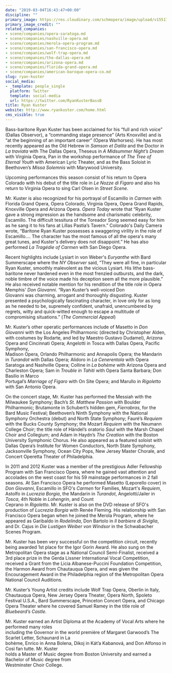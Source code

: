 ```yaml
---
date: "2019-03-04T16:43:47+00:00"
discipline: ""
primary_image: https://res.cloudinary.com/schmopera/image/upload/v1551717295/media/2019/03/RyanKuster.jpg
primary_image_credit: ""
related_companies:
- scene/companies/opera-saratoga.md
- scene/companies/nashville-opera.md
- scene/companies/merola-opera-program.md
- scene/companies/san-francisco-opera.md
- scene/companies/wolf-trap-opera.md
- scene/companies/the-dallas-opera.md
- scene/companies/arizona-opera.md
- scene/companies/florida-grand-opera.md
- scene/companies/american-baroque-opera-co.md
slug: ryan-kuster
social_media:
- _template: people_single
  platform: Twitter
  template: social-media
  url: https://twitter.com/RyanKusterBassB
title: Ryan Kuster
website: http://www.ryankuster.com/home.html
cms_visible: true
---
```

Bass-baritone Ryan Kuster has been acclaimed for his “full and rich voice” (Dallas Observor), a “commanding stage presence” (Arts Knoxville) and is “at the beginning of an important career” (Opera Warhorses). He has most recently appeared as the Old Hebrew in _Samson et Dalila_ and the Doctor in _La traviata_ with The Dallas Opera, Theseus in _A Midsummer Night’s Dream_ with Virginia Opera, Pan in the workshop performance of _The Tree of Eternal Youth_ with American Lyric Theater, and as the Bass Soloist in Beethoven’s _Missa Solemnis_ with Marywood University.

Upcoming performances this season consist of his return to Opera Colorado with his debut of the title role in _Le Nozze di Figaro_ and also his return to Virginia Opera to sing Carl Olsen in _Street Scene_.  
  
Mr. Kuster is also recognized for his portrayal of Escamillo in _Carmen_ with Florida Grand Opera, Opera Colorado, Virginia Opera, Opera Grand Rapids, Knoxville Opera and Arizona Opera. _Opera Today_ wrote that “Ryan Kuster gave a strong impression as the handsome and charismatic celebrity, Escamillo. The difficult tessitura of the Toreador Song seemed easy for him as he sang it to his fans at Lillas Pastia’s Tavern.” Colorado's Daily Camera wrote, “Baritone Ryan Kuster possesses a swaggering virility in the role of Escamillo.... The character has the most famous of all the opera's many great tunes, and Kuster's delivery does not disappoint.” He has also performed _La Tragédie of Carmen_ with San Diego Opera.

Recent highlights include Lysiart in von Weber's _Euryanthe_ with Bard Summerscape where the _NY Observer_ said, “They were all fine, in particular Ryan Kuster, smoothly malevolent as the vicious Lysiart. His lithe bass-baritone never hardened even in the most frenzied outbursts, and the dark, noble timbre of the voice made his deception seem all the more plausible.” He also received notable mention for his rendition of the title role in Opera Memphis' _Don Giovanni_. “Ryan Kuster’s well-voiced Don  
Giovanni was charming, arrogant and thoroughly disgusting. Kuster presented a psychologically fascinating character, in love only for as long as he needed to be, supremely confident, unafraid, unencumbered by regrets, witty and quick-witted enough to escape a multitude of compromising situations.” (_The Commercial Appeal_)

Mr. Kuster’s other operatic performances include of Masetto in _Don Giovanni_ with the Los Angeles Philharmonic (directed by Christopher Alden, with costumes by Rodarte, and led by Maestro Gustavo Dudamel), Arizona Opera and Cincinnati Opera; Angelotti in Tosca with Dallas Opera, Pacific Symphony,  
Madison Opera, Orlando Philharmonic and Annapolis Opera; the Mandarin in _Turandot_ with Dallas Opera; Alidoro in _La Cenerentola_ with Opera Saratoga and Nashville Opera; Colline in _La bohème_ with Arizona Opera and Charleston Opera; Sam in _Trouble in Tahiti_ with Opera Santa Barbara; Don Basilio in Marco  
Portugal’s _Marriage of Figaro_ with On Site Opera; and Marullo in _Rigoletto_ with San Antonio Opera.

On the concert stage, Mr. Kuster has performed the Messiah with the Milwaukee Symphony; Bach’s _St. Matthew Passion_ with Boulder Philharmonic; Brutamonte in Schubert’s hidden gem, _Fierrabras_, for the Bard Music Festival; Beethoven’s Ninth Symphony with the National Symphony Orchestra (debut) and North State Symphony; Fauré’s _Requiem_ with the Bucks County Symphony; the Mozart _Requiem_ with the Neumann College Choir; the title role of Händel’s oratorio _Saul_ with the Marsh Chapel Choir and Collegium; and Adam in Haydn’s _The Creation_ with the Boston University Symphonic Chorus. He also appeared as a featured soloist with Dallas Opera’s Institute for Women Conductors, North State Symphony, Jacksonville Symphony, Ocean City Pops, New Jersey Master Chorale, and Concert Operetta Theater of Philadelphia.

In 2011 and 2012 Kuster was a member of the prestigious Adler Fellowship Program with San Francisco Opera, where he gained vast attention and accolades on the west coast for his 59 mainstage performances in 2 fall seasons. At San Francisco Opera he performed Masetto (Leporello cover) in _Don Giovanni_, Escamillo in SFO's _Carmen_ for Families, Mozart's _Requiem_, Astolfo in _Lucrezia Borgia_, the Mandarin in _Turandot_, Angelotti/Jailer in _Tosca_, 4th Noble in _Lohengrin_, and Count  
Ceprano in _Rigoletto_. Mr. Kuster is also on the DVD release of SFO's production of _Lucrezia Borgia_ with Renée Fleming. His relationship with San Francisco Opera began when he joined the Merola Program, where he appeared as Garibaldo in _Rodelinda_, Don Bartolo in _Il barbiere di Siviglia_, and Dr. Cajus in _Die Lustigen Weiber von Windsor_ in the Schwabacher Scenes Program.

Mr. Kuster has been very successful on the competition circuit, recently being awarded 1st place for the Igor Gorin Award. He also sung on the Metropolitan Opera stage as a National Council Semi-Finalist, received a 3rd place prize in the Gerda Lissner International Vocal Competition, received a Grant from the Licia Albanese-Puccini Foundation Competition, the Harmon Award from Chautauqua Opera, and was given the Encouragement Award in the Philadelphia region of the Metropolitan Opera National Council Auditions.

Mr. Kuster’s Young Artist credits include Wolf Trap Opera, Oberlin in Italy, Chautauqua Opera, New Jersey Opera Theater, Opera North, Spoleto Festival U.S.A., Bard Summerscape, Princeton Concert Opera, and Chicago Opera Theater where he covered Samuel Ramey in the title role of _Bluebeard’s Castle_.

  
Mr. Kuster earned an Artist Diploma at the Academy of Vocal Arts where he performed many roles  
including the Governor in the world première of Margaret Garwood’s The Scarlet Letter, Schaunard in La  
bohème, Enrico in Anna Bolena, Dikoj in Kát’a Kabanová, and Don Alfonso in Così fan tutte. Mr. Kuster  
holds a Master of Music degree from Boston University and earned a Bachelor of Music degree from  
Westminster Choir College.
